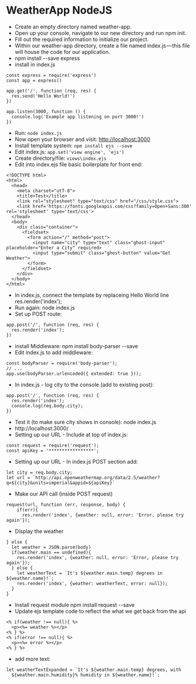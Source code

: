 # WeatherApp NodeJS

* Create an empty directory named weather-app.
* Open up your console, navigate to our new directory and run npm init.
* Fill out the required information to initialize our project.
* Within our weather-app directory, create a file named index.js — this file will house the code for our application.
* npm install --save express
* install in index.js

```
const express = require('express')
const app = express()

app.get('/', function (req, res) {
  res.send('Hello World!')
})

app.listen(3000, function () {
  console.log('Example app listening on port 3000!')
})
```

* Run: ```node index.js```
* Now open your browser and visit: [http://localhost:3000](http://localhost:3000)
* Install template system: ```npm install ejs --save```
* Edit index.js: ```app.set('view engine', 'ejs')```
* Create directory/file: ```views\index.ejs```
* Edit into index.ejs file basic boilerplate for front end:

```
<!DOCTYPE html>
<html>
  <head>
    <meta charset="utf-8">
    <title>Test</title>
    <link rel="stylesheet" type="text/css" href="/css/style.css">
    <link href='https://fonts.googleapis.com/css?family=Open+Sans:300' rel='stylesheet' type='text/css'>
  </head>
  <body>
    <div class="container">
      <fieldset>
        <form action="/" method="post">
          <input name="city" type="text" class="ghost-input" placeholder="Enter a City" required>
          <input type="submit" class="ghost-button" value="Get Weather">
        </form>
      </fieldset>
    </div>
  </body>
</html>
```

* In index.js, connect the template by replaceing Hello World line res.render('index');
* Run again: node index.js
* Set up POST route:

```
app.post('/', function (req, res) {
  res.render('index');
})
```

* install Middleware: npm install body-parser --save
* Edit index.js to add middleware:

```
const bodyParser = require('body-parser');
// ...
app.use(bodyParser.urlencoded({ extended: true }));
```

* In index.js - log city to the console (add to existing post):

```
app.post('/', function (req, res) {
  res.render('index');
  console.log(req.body.city);
})
```

* Test it (to make sure city shows in console): node index.js
* http://localhost:3000/
* Setting up our URL - Include at top of index.js:

```
const request = require('request');
const apiKey = '*****************';
```

* Setting up our URL - In index.js POST section add:

```
let city = req.body.city;
let url = `http://api.openweathermap.org/data/2.5/weather?q=${city}&units=imperial&appid=${apiKey}`
```

* Make our API call (inside POST request)

```
request(url, function (err, response, body) {
    if(err){
      res.render('index', {weather: null, error: 'Error, please try again'});
```

* Display the weather

```
} else {
  let weather = JSON.parse(body)
  if(weather.main == undefined){
    res.render('index', {weather: null, error: 'Error, please try again'});
  } else {
    let weatherText = `It's ${weather.main.temp} degrees in ${weather.name}!`;
    res.render('index', {weather: weatherText, error: null});
  }
}
```

* Install request module npm install request --save
* Update ejs template code to reflect the what we get back from the api

```
<% if(weather !== null){ %>
  <p><%= weather %></p>
<% } %>
<% if(error !== null){ %>
  <p><%= error %></p>
<% } %>
```

* add more text:
```
let weatherTextExpanded = `It's ${weather.main.temp} degrees, with
  ${weather.main.humidity}% humidity in ${weather.name}!`;
```

